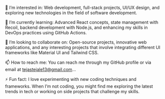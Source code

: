 👀 I’m interested in: Web development, full-stack projects, UI/UX design, and exploring new technologies in the field of software development.

🌱 I’m currently learning: Advanced React concepts, state management with Recoil, backend development with Node.js, and enhancing my skills in DevOps practices using GitHub Actions.

💞️ I’m looking to collaborate on: Open-source projects, innovative web applications, and any interesting projects that involve integrating different UI frameworks like Material UI and Tailwind CSS.

📫 How to reach me: You can reach me through my GitHub profile or via email at tejastejale13@gmail.com...

⚡ Fun fact: I love experimenting with new coding techniques and frameworks. When I’m not coding, you might find me exploring the latest trends in tech or working on side projects that challenge my skills.
